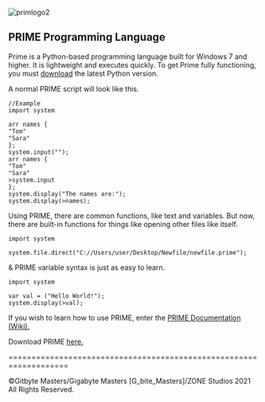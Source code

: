 ![primlogo2](https://user-images.githubusercontent.com/76265961/135762611-629fd6aa-c110-4eb2-8a05-6a57bc055f1e.PNG)

## PRIME Programming Language
Prime is a Python-based programming language built for Windows 7 and higher. It is lightweight and executes quickly. To get Prime fully functioning, you must [download](https://www.python.org/downloads/) the latest Python version.


A normal PRIME script will look like this.
```
//Example
import system

arr names {
"Tom"
"Sara"
};
system.input("");
arr names {
"Tom"
"Sara"
>system.input
};
system.display("The names are:");
system.display(>names);
```

Using PRIME, there are common functions, like text and variables. But now, there are built-in functions for things like opening other files like itself.
```
import system

system.file.direct("C://Users/user/Desktop/Newfile/newfile.prime");
```
& PRIME variable syntax is just as easy to learn.
```
import system

var val = ("Hello World!");
system.display(>val);
```
If you wish to learn how to use PRIME, enter the [PRIME Documentation (Wiki).](https://github.com/GitbyteMaster/PRIME-Lang/wiki)

Download PRIME [here.](https://github.com/GitbyteMaster/PRIME-Lang/raw/main/PRIME.zip)


===================================================================

©Gitbyte Masters/Gigabyte Masters [G_bite_Masters]/ZONE Studios 2021 All Rights Reserved.
